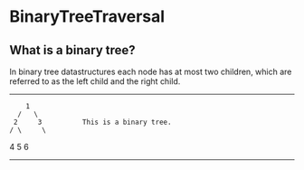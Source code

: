 # BinaryTreeTraversal

## What is a binary tree?

In binary tree datastructures each node has at most two children, which are referred to as the left child and the right child.

___
        1
      /   \
     2     3          This is a binary tree.
    / \     \
   4   5     6
___
